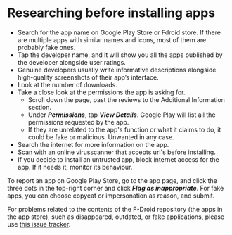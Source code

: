 # Researching before installing apps

* Search for the app name on Google Play Store or Fdroid store. If there are multiple apps with similar names and icons, most of them are probably fake ones.
* Tap the developer name, and it will show you all the apps published by the developer alongside user ratings.
* Genuine developers usually write informative descriptions alongside high-quality screenshots of their app’s interface.
* Look at the number of downloads.
* Take a close look at the permissions the app is asking for. 
  * Scroll down the page, past the reviews to the Additional Information section.
  * Under ***Permissions***, tap ***View Details***. Google Play will list all the permissions requested by the app.
  * If they are unrelated to the app's function or what it claims to do, it could be fake or malicious. Unwanted in any case.
* Search the internet for more information on the app.
* Scan with an online virusscanner that accepts url's before installing.
* If you decide to install an untrusted app, block internet access for the app. If it needs it, monitor its behaviour.

To report an app on Google Play Store, go to the app page, and click the three dots in the top-right corner and click ***Flag as inappropriate***. For fake apps, you can choose copycat or impersonation as reason, and submit.

For problems related to the contents of the F-Droid repository (the apps in the app store), such as disappeared, outdated, or fake applications, please use [this issue tracker](https://gitlab.com/fdroid/fdroiddata/-/issues).
